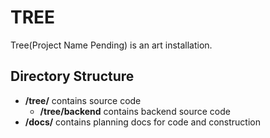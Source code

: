 TREE
====

Tree(Project Name Pending) is an art installation.

Directory Structure
-------------------

* **/tree/** contains source code
  * **/tree/backend** contains backend source code
* **/docs/** contains planning docs for code and construction
